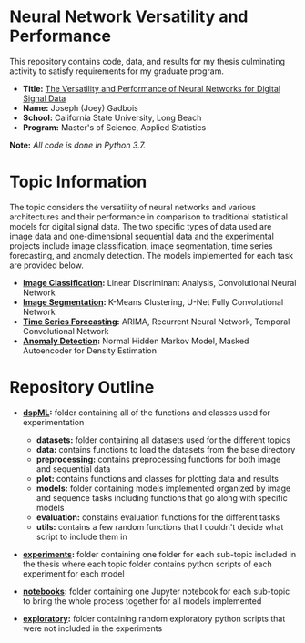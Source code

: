 # Neural Network Versatility and Performance 

This repository contains code, data, and results for my thesis culminating activity to satisfy requirements for my graduate program. 

* **Title:** [The Versatility and Performance of Neural Networks for Digital Signal Data](https://www.etdadmin.com/student/mylist?siteId=675&submissionId=783560)
* **Name:** Joseph (Joey) Gadbois 
* **School:** California State University, Long Beach 
* **Program:** Master's of Science, Applied Statistics 

**Note:** *All code is done in Python 3.7.*

# Topic Information

The topic considers the versatility of neural networks and various architectures and their performance in comparison to traditional statistical models for digital signal data. The two specific types of data used are image data and one-dimensional sequential data and the experimental projects include image classification, image segmentation, time series forecasting, and anomaly detection. The models implemented for each task are provided below. 

* **[Image Classification](https://github.com/jgadbois17/Neural_Network_Versatility_Performance/blob/master/notebooks/Image%20Classification.ipynb):** Linear Discriminant Analysis, Convolutional Neural Network 
* **[Image Segmentation](https://github.com/jgadbois17/Neural_Network_Versatility_Performance/blob/master/notebooks/Image%20Classification.ipynb):** K-Means Clustering, U-Net Fully Convolutional Network 
* **[Time Series Forecasting](https://github.com/jgadbois17/Neural_Network_Versatility_Performance/blob/master/notebooks/Time%20Series%20Forecasting.ipynb):** ARIMA, Recurrent Neural Network, Temporal Convolutional Network 
* **[Anomaly Detection](https://github.com/jgadbois17/Neural_Network_Versatility_Performance/blob/master/notebooks/Anomaly%20Detection.ipynb):** Normal Hidden Markov Model, Masked Autoencoder for Density Estimation 


# Repository Outline 

* **[dspML](https://github.com/jgadbois17/Neural_Network_Versatility_Performance/tree/master/dspML):** folder containing all of the functions and classes used for experimentation 
  * **datasets:** folder containing all datasets used for the different topics 
  * **data:** contains functions to load the datasets from the base directory 
  * **preprocessing:** contains preprocessing functions for both image and sequential data 
  * **plot:** contains functions and classes for plotting data and results 
  * **models:** folder containing models implemented organized by image and sequence tasks including functions that go along with specific models 
  * **evaluation:** constains evaluation functions for the different tasks 
  * **utils:** contains a few random functions that I couldn't decide what script to include them in 

* **[experiments](https://github.com/jgadbois17/Neural_Network_Versatility_Performance/tree/master/experiments):** folder containing one folder for each sub-topic included in the thesis where each topic folder contains python scripts of each experiment for each model 
* **[notebooks](https://github.com/jgadbois17/Neural_Network_Versatility_Performance/tree/master/notebooks):** folder containing one Jupyter notebook for each sub-topic to bring the whole process together for all models implemented 
* **[exploratory](https://github.com/jgadbois17/Neural_Network_Versatility_Performance/tree/master/exploratory):** folder containing random exploratory python scripts that were not included in the experiments 


